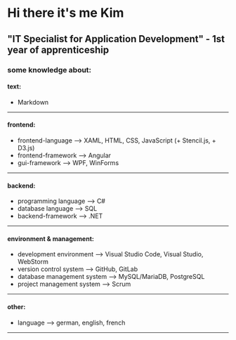 # Hi there it's me Kim

## "IT Specialist for Application Development" - 1st year of apprenticeship

### some knowledge about:

#### text:
  -  Markdown

***

#### frontend:

  - frontend-language --> XAML, HTML, CSS, JavaScript (+ Stencil.js, + D3.js)
  - frontend-framework --> Angular
  - gui-framework --> WPF, WinForms

***

#### backend:

  - programming language --> C#
  - database language --> SQL
  - backend-framework --> .NET

***

#### environment & management:

  - development environment --> Visual Studio Code, Visual Studio, WebStorm
  - version control system --> GitHub, GitLab
  - database management system --> MySQL/MariaDB, PostgreSQL
  - project management system --> Scrum

***

#### other:

  - language --> german, english, french

***
